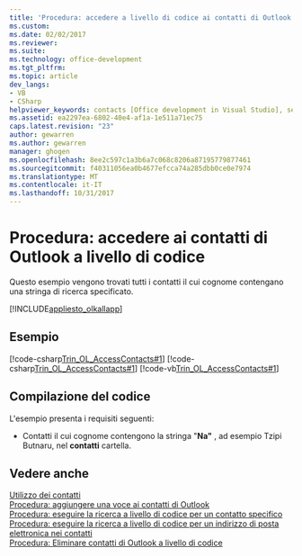 ```yaml
---
title: 'Procedura: accedere a livello di codice ai contatti di Outlook | Documenti Microsoft'
ms.custom: 
ms.date: 02/02/2017
ms.reviewer: 
ms.suite: 
ms.technology: office-development
ms.tgt_pltfrm: 
ms.topic: article
dev_langs:
- VB
- CSharp
helpviewer_keywords: contacts [Office development in Visual Studio], searching
ms.assetid: ea2297ea-6802-40e4-af1a-1e511a71ec75
caps.latest.revision: "23"
author: gewarren
ms.author: gewarren
manager: ghogen
ms.openlocfilehash: 8ee2c597c1a3b6a7c068c8206a87195779877461
ms.sourcegitcommit: f40311056ea0b4677efcca74a285dbb0ce0e7974
ms.translationtype: MT
ms.contentlocale: it-IT
ms.lasthandoff: 10/31/2017
---
```

# <a name="how-to-programmatically-access-outlook-contacts"></a>Procedura: accedere ai contatti di Outlook a livello di codice
  Questo esempio vengono trovati tutti i contatti il cui cognome contengano una stringa di ricerca specificato.  
  
 [!INCLUDE[appliesto_olkallapp](../vsto/includes/appliesto-olkallapp-md.md)]  
  
## <a name="example"></a>Esempio  
 [!code-csharp[Trin_OL_AccessContacts#1](../vsto/codesnippet/CSharp/Trin_OL_AccessContacts.trin_ol_accesscontacts/thisaddin.cs#1)]
 [!code-csharp[Trin_OL_AccessContacts#1](../vsto/codesnippet/CSharp/Trin_OL_AccessContacts.trin_ol_accesscontacts/thisaddin.cs#1)]
 [!code-vb[Trin_OL_AccessContacts#1](../vsto/codesnippet/VisualBasic/Trin_OL_AccessContacts/thisaddin.vb#1)]  
  
## <a name="compiling-the-code"></a>Compilazione del codice  
 L'esempio presenta i requisiti seguenti:  
  
-   Contatti il cui cognome contengono la stringa "**Na"** , ad esempio Tzipi Butnaru, nel **contatti** cartella.  
  
## <a name="see-also"></a>Vedere anche  
 [Utilizzo dei contatti](../vsto/working-with-contact-items.md)   
 [Procedura: aggiungere una voce ai contatti di Outlook](../vsto/how-to-programmatically-add-an-entry-to-outlook-contacts.md)   
 [Procedura: eseguire la ricerca a livello di codice per un contatto specifico](../vsto/how-to-programmatically-search-for-a-specific-contact.md)   
 [Procedura: eseguire la ricerca a livello di codice per un indirizzo di posta elettronica nei contatti](../vsto/how-to-programmatically-search-for-an-e-mail-address-in-contacts.md)   
 [Procedura: Eliminare contatti di Outlook a livello di codice](../vsto/how-to-programmatically-delete-outlook-contacts.md)  
  
  